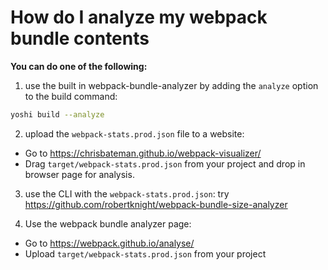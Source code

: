 # How do I analyze my webpack bundle contents

__You can do one of the following:__

1. use the built in webpack-bundle-analyzer by adding the `analyze` option to the build command:
```bash
yoshi build --analyze
```
2. upload the `webpack-stats.prod.json` file to a website:
  - Go to https://chrisbateman.github.io/webpack-visualizer/
  - Drag `target/webpack-stats.prod.json` from your project and drop in browser page for analysis.

3. use the CLI with the `webpack-stats.prod.json`: try https://github.com/robertknight/webpack-bundle-size-analyzer

4. Use the webpack bundle analyzer page:
  - Go to https://webpack.github.io/analyse/
  - Upload `target/webpack-stats.prod.json` from your project
